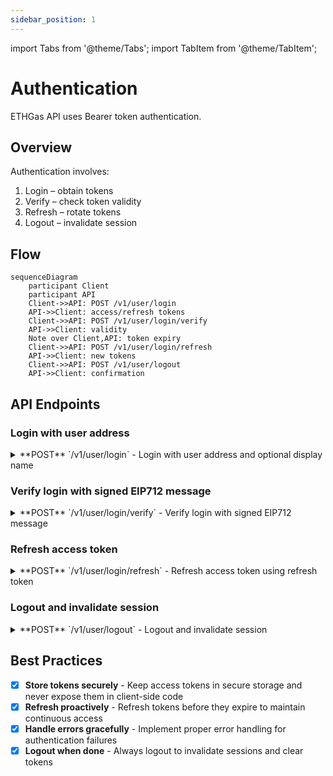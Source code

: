 ```yaml
---
sidebar_position: 1
---
```


import Tabs from '@theme/Tabs';
import TabItem from '@theme/TabItem';

# Authentication

ETHGas API uses Bearer token authentication.

## Overview

Authentication involves:

1. Login – obtain tokens
2. Verify – check token validity
3. Refresh – rotate tokens
4. Logout – invalidate session

## Flow

```mermaid
sequenceDiagram
    participant Client
    participant API
    Client->>API: POST /v1/user/login
    API->>Client: access/refresh tokens
    Client->>API: POST /v1/user/login/verify
    API->>Client: validity
    Note over Client,API: token expiry
    Client->>API: POST /v1/user/login/refresh
    API->>Client: new tokens
    Client->>API: POST /v1/user/logout
    API->>Client: confirmation
```

## API Endpoints

### Login with user address

<details className="api-endpoint">
<summary className="api-endpoint-header">
  <span className="api-method-post">**POST**</span> `/v1/user/login` - Login with user address and optional display name
</summary>

**Code Example:**
<Tabs>
<TabItem value="http" label="HTTP" default>

```bash
curl -X POST /v1/user/login?addr=0x8F02425B5f3c522b7EF8EA124162645F0397c478&name=username
```

</TabItem>
<TabItem value="python" label="Python">

```python
import requests

url = "https://mainnet.app.ethgas.com/api/v1/user/login"

payload = {
    'addr': '0x8F02425B5f3c522b7EF8EA124162645F0397c478',
    'name': 'username'
}

headers = {
  'Content-Type': 'application/json'
}

response = requests.post(url, headers=headers, params=payload)
print(response.text)
```

</TabItem>
</Tabs>

**Request Parameters:**

| Parameter | Required | Type | Description |
|-----------|----------|------|-------------|
| `addr` | YES | string | User's EOA account (account) address |
| `name` | NO | string | Display name |

**Response Example:**

```json
{
    "success": true,
    "data": {
        "status": "verify",
        "eip712Message": "{\"types\":{\"EIP712Domain\":[{\"name\":\"name\",\"type\":\"string\"},{\"name\":\"version\",\"type\":\"string\"},{\"name\":\"chainId\",\"type\":\"uint256\"},{\"name\":\"verifyingContract\",\"type\":\"address\"}],\"data\":[{\"name\":\"hash\",\"type\":\"string\"},{\"name\":\"message\",\"type\":\"string\"},{\"name\":\"domain\",\"type\":\"string\"}]},\"primaryType\":\"data\",\"message\":{\"hash\":\"52a90c73\",\"message\":\"Please sign this message to verify account ownership\",\"domain\":\"ethgas.com\"},\"domain\":{\"name\":\"ETHGas Login\",\"version\":\"1\",\"chainId\":32382,\"verifyingContract\":\"0x0000000000000000000000000000000000000000\"}}",
        "nonceHash": "52a90c73"
    }
}
```

**Response Body:**

| Name | Type | Description |
|------|------|-------------|
| `status` | string | Login status |
| `eip712Message` | object | EIP712 message for signing |
| `nonceHash` | string | Unique nonce to identify this login request |

</details>

### Verify login with signed EIP712 message

<details className="api-endpoint">
<summary className="api-endpoint-header">
  <span className="api-method-post">**POST**</span> `/v1/user/login/verify` - Verify login with signed EIP712 message
</summary>

**Code Example:**
<Tabs>
<TabItem value="http" label="HTTP" default>

```bash
curl -X POST /v1/user/login/verify?addr=0x8F02425B5f3c522b7EF8EA124162645F0397c478&nonceHash=0x1234567890abcdef...&signature=0xabcdef123456...
```

</TabItem>
<TabItem value="python" label="Python">

```python
import requests

url = "https://mainnet.app.ethgas.com/api/v1/user/login/verify"

payload = {
    'addr': '0x8F02425B5f3c522b7EF8EA124162645F0397c478',
    'nonceHash': '0x1234567890abcdef...',
    'signature': '0xabcdef123456...'
}

headers = {
  'Content-Type': 'application/json'
}

response = requests.post(url, headers=headers, params=payload)
print(response.text)
```

</TabItem>
</Tabs>

**Request Parameters:**

| Parameter | Required | Type | Description |
|-----------|----------|------|-------------|
| `addr` | YES | string | User's EOA account address |
| `nonceHash` | YES | string | Nonce hash from login response |
| `signature` | YES | string | Signed EIP712 message |

**Response Example:**

```json
{
    "success": true,
    "data": {
        "accessToken": "eyJhbGciOiJFUzI1NiIsInR5cCI6IkpXVCJ9...",
        "refreshToken": "eyJhbGciOiJFUzI1NiIsInR5cCI6IkpXVCJ9...",
        "expiresIn": 3600
    }
}
```

</details>

### Refresh access token

<details className="api-endpoint">
<summary className="api-endpoint-header">
  <span className="api-method-post">**POST**</span> `/v1/user/login/refresh` - Refresh access token using refresh token
</summary>

**Code Example:**
<Tabs>
<TabItem value="http" label="HTTP" default>

```bash
curl -H "Authorization: Bearer {{access_token}}" -X POST /v1/user/login/refresh?refreshToken=eyJhbGciOiJFUzI1NiIsInR5cCI6IkpXVCJ9.eyJ1c2VyIjp7InVzZXJJZCI6MzEsImFkZHJlc3MiOiIweDVjODEyYzlhNjdlNjkwMGViMjBmM2YzMWQwZWNjZTUyM2Q2YTVjMDMiLCJyb2xlcyI6WyJST0xFX1VTRVIiXX0sImFjY2Vzc190eXBlIjoicmVmcmVzaF90b2tlbiIsImlhdCI6MTY5NzQyNDM0MCwiZXhwIjoxNjk4MDI5MTQwfQ.Y5dtx_VXGDZ4EDt4e6qtaVd811XumXjtDtVMiQeibNCai5zvV1PJJ3R8WCTSZb6NbbxAtFsTglYRD10aigDECA
```

</TabItem>
<TabItem value="python" label="Python">

```python
import requests

url = "https://mainnet.app.ethgas.com/api/v1/user/login/refresh"

payload = {
    'refreshToken': 'eyJhbGciOiJFUzI1NiIsInR5cCI6IkpXVCJ9.eyJ1c2VyIjp7InVzZXJJZCI6MzEsImFkZHJlc3MiOiIweDVjODEyYzlhNjdlNjkwMGViMjBmM2YzMWQwZWNjZTUyM2Q2YTVjMDMiLCJyb2xlcyI6WyJST0xFX1VTRVIiXX0sImFjY2Vzc190eXBlIjoicmVmcmVzaF90b2tlbiIsImlhdCI6MTY5NzQyNDM0MCwiZXhwIjoxNjk4MDI5MTQwfQ.Y5dtx_VXGDZ4EDt4e6qtaVd811XumXjtDtVMiQeibNCai5zvV1PJJ3R8WCTSZb6NbbxAtFsTglYRD10aigDECA'
}

headers = {
  'Content-Type': 'application/json',
  'Authorization': 'Bearer eyJhbGciOiJFUzI1NiIsInR5cCI6IkpXVCJ9.eyJ1c2VyIjp7InVzZXJJZCI6MzEsImFkZHJlc3MiOiIweDVjODEyYzlhNjdlNjkwMGViMjBmM2YzMWQwZWNjZTUyM2Q2YTVjMDMiLCJyb2xlcyI6WyJST0xFX1VTRVIiXX0sImFjY2Vzc190eXBlIjoiYWNjZXNzX3Rva2VuIiwiaWF0IjoxNjk3NDQ1MjQyLCJleHAiOjE2OTc0NDg4NDJ9.iPUK1f8QWZLnKPt-fdo-dlrakxSPyo041J5xnIKVLtsOsBIR8gu2hEv8a7S18CtRfViRchT4xhSQfSJj-SxleQ'
}

response = requests.post(url, headers=headers, params=payload)
print(response.text)
```

</TabItem>
</Tabs>

**Request Parameters:**

| Parameter | Required | Type | Description |
|-----------|----------|------|-------------|
| `refreshToken` | YES | string | Valid refresh token |

**Response Example:**

```json
{
    "success": true,
    "data": {
        "accessToken": "eyJhbGciOiJFUzI1NiIsInR5cCI6IkpXVCJ9...",
        "refreshToken": "eyJhbGciOiJFUzI1NiIsInR5cCI6IkpXVCJ9...",
        "expiresIn": 3600
    }
}
```

</details>

### Logout and invalidate session

<details className="api-endpoint">
<summary className="api-endpoint-header">
  <span className="api-method-post">**POST**</span> `/v1/user/logout` - Logout and invalidate session
</summary>

**Code Example:**
<Tabs>
<TabItem value="http" label="HTTP" default>

```bash
curl -H "Authorization: Bearer {{access_token}}" -X POST /v1/user/logout
```

</TabItem>
<TabItem value="python" label="Python">

```python
import requests

url = "https://mainnet.app.ethgas.com/api/v1/user/logout"

headers = {
    'Authorization': 'Bearer <your-access-token>',
    'Content-Type': 'application/json'
}

response = requests.post(url, headers=headers)
print(response.text)
```

</TabItem>
</Tabs>

**Request Parameters:**

No parameters required.

**Response Example:**

```json
{
    "success": true,
    "message": "Logged out successfully"
}
```

</details>

## Best Practices

- [x] **Store tokens securely** - Keep access tokens in secure storage and never expose them in client-side code
- [x] **Refresh proactively** - Refresh tokens before they expire to maintain continuous access
- [x] **Handle errors gracefully** - Implement proper error handling for authentication failures
- [x] **Logout when done** - Always logout to invalidate sessions and clear tokens 

